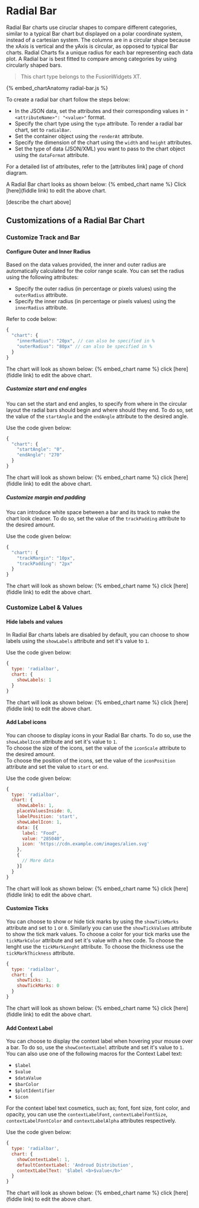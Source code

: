 
# Radial Bar

Radial Bar charts use ciruclar shapes to compare different categories, similar to a typical Bar chart but displayed on a polar coordinate system, instead of a cartesian system. 
The columns are in a circular shape because the xAxis is vertical and the yAxis is circular, as opposed to typical Bar charts. 
Radial Charts fix a unique radius for each bar representing each data plot. A Radial bar is best fitted to compare among categories by using circularly shaped bars.  

> This chart type belongs to the FusionWidgets XT.


{% embed_chartAnatomy radial-bar.js %}


To create a radial bar chart follow the steps below:

 - In the JSON data, set the attributes and their corresponding values in `"<attributeName>": "<value>"` format.
 - Specify the chart type using the `type` attribute. To render a radial bar chart, set to `radialBar`. 
 - Set the container object using the `renderAt` attribute.
 - Specify the dimension of the chart using the `width` and `height` attributes.
 - Set the type of data (JSON/XML) you want to pass to the chart object using the `dataFormat` attribute.

For a detailed list of attributes, refer to the [attributes link] page of chord diagram.

A Radial Bar chart looks as shown below:
{% embed_chart name %}
Click [here](fiddle link) to edit the above chart. 

[describe the chart above]

## Customizations of a Radial Bar Chart

### Customize Track and Bar

#### Configure Outer and Inner Radius
Based on the data values provided, the inner and outer radius are automatically calculated for the color range scale. You can set the radius using the following attributes:
 - Specify the outer radius (in percentage or pixels values) using the `outerRadius` attribute.
 - Specify the inner radius (in percentage or pixels values) using the `innerRadius` attribute.

Refer to code below:
```javascript
{
  "chart": {
    "innerRadius": "20px", // can also be specified in %
    "outerRadius": "80px" // can also be specified in %
  }
}
```

The chart will look as shown below:
{% embed_chart name %}
click [here](fiddle link) to edit the above chart. 


##### Customize start and end angles
You can set the start and end angles, to specify from where in the circular layout the radial bars should begin and where should they end. To do so, set the value of the `startAngle` and the  `endAngle`  attribute to the desired angle.

Use the code given below:
```javascript
{
  "chart": {
    "startAngle": "0",
    "endAngle": "270"
  }
}
```

The chart will look as shown below:
{% embed_chart name %}
click [here](fiddle link) to edit the above chart. 


##### Customize margin and padding
You can introduce white space between a bar and its track to make the chart look cleaner. To do so, set the value of the `trackPadding` attribute to the desired amount.

Use the code given below:
```javascript
{
  "chart": {
    "trackMargin": "10px",
    "trackPadding": "2px"
  }
}
```

The chart will look as shown below:
{% embed_chart name %}
click [here](fiddle link) to edit the above chart. 

### Customize Label & Values

#### Hide labels and values
In Radial Bar charts labels are disabled by default, you can choose to show labels using the `showLabels` attribute and set it's value to `1`.

Use the code given below:
```javascript
{
  type: 'radialbar',
  chart: {
    showLabels: 1
  }
}
```
The chart will look as shown below:
{% embed_chart name %}
click [here](fiddle link) to edit the above chart. 

#### Add Label icons
You can choose to display icons in your Radial Bar charts. To do so, use the `showLabelIcon` attribute and set it's value to `1`.  
To choose the size of the icons, set the value of  the `iconScale` attribute to the desired amount.  
To choose the position of the icons, set the value of the `iconPosition` attribute and set the value to `start` or `end`. 

Use the code given below:
```javascript
{
  type: 'radialbar',
  chart: {
    showLabels: 1,
    placeValuesInside: 0,
    labelPosition: 'start',
    showLabelIcon: 1,
    data: [{
      label: "Food",
      value: "285040",
      icon: 'https://cdn.example.com/images/alien.svg'
    },
    {
      // More data
    }]
  }
}
```

The chart will look as shown below:
{% embed_chart name %}
click [here](fiddle link) to edit the above chart. 


#### Customize Ticks
You can choose to show or hide tick marks by using the `showTickMarks` attribute and set to `1` or `0`. Similarly you can use the `showTickValues` attribute to show the tick mark values. 
To choose a color for your tick marks use the `tickMarkColor` attribute and set it's value with a hex code.
To choose the lenght use the `tickMarkLenght` attribute.
To choose the thickness use the `tickMarkThickness` attribute.

```javascript
{
  type: 'radialbar',
  chart: {
    showTicks: 1,
    showTickMarks: 0
  }
}
```

The chart will look as shown below:
{% embed_chart name %}
click [here](fiddle link) to edit the above chart. 


#### Add Context Label
You can choose to display the context label when hovering your mouse over a bar. To do so, use the `showContextLabel` attribute and set it's value to `1`. 
You can also use one of the following macros for the Context Label text:
 - `$label`
 - `$value`
 - `$dataValue`
 - `$barColor`
 - `$plotIdentifier`
 - `$icon`

For the context label text cosmetics,  such as; font, font size, font color, and opacity, you can use the `contextLabelFont`, `contextLabelFontSize`, `contextLabelFontColor` and `contextLabelAlpha` attributes respectively.

Use the code given below:
```javascript
{
  type: 'radialbar',
  chart: {
    showContextLabel: 1,
    defaultContextLabel: 'Androud Distribution',
    contextLabelText: '$label <b>$value</b>'
  }
}
```

The chart will look as shown below:
{% embed_chart name %}
click [here](fiddle link) to edit the above chart. 

